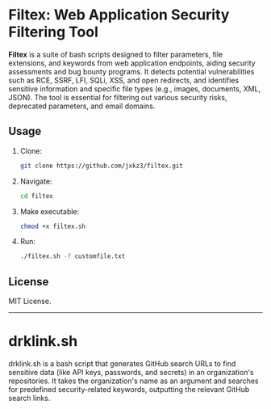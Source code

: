 # Filtex: Web Application Security Filtering Tool

**Filtex** is a suite of bash scripts designed to filter parameters, file extensions, and keywords from web application endpoints, aiding security assessments and bug bounty programs. It detects potential vulnerabilities such as RCE, SSRF, LFI, SQLi, XSS, and open redirects, and identifies sensitive information and specific file types (e.g., images, documents, XML, JSON). The tool is essential for filtering out various security risks, deprecated parameters, and email domains.

## Usage
1. Clone: 
    ```bash
    git clone https://github.com/jxkz3/filtex.git
    ```
2. Navigate:
    ```bash
    cd filtex
    ```
3. Make executable:
    ```bash
    chmod +x filtex.sh
    ```
4. Run:
    ```bash
    ./filtex.sh -f customfile.txt
    ```

## License
MIT License.

----
# drklink.sh
drklink.sh is a bash script that generates GitHub search URLs to find sensitive data (like API keys, passwords, and secrets) in an organization's repositories. It takes the organization's name as an argument and searches for predefined security-related keywords, outputting the relevant GitHub search links.

